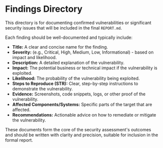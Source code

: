 # Findings Directory

This directory is for documenting confirmed vulnerabilities or significant security issues that will be included in the final `REPORT.md`.

Each finding should be well-documented and typically include:
- **Title:** A clear and concise name for the finding.
- **Severity:** (e.g., Critical, High, Medium, Low, Informational) - based on impact and likelihood.
- **Description:** A detailed explanation of the vulnerability.
- **Impact:** The potential business or technical impact if the vulnerability is exploited.
- **Likelihood:** The probability of the vulnerability being exploited.
- **Steps to Reproduce (STR):** Clear, step-by-step instructions to demonstrate the vulnerability.
- **Evidence:** Screenshots, code snippets, logs, or other proof of the vulnerability.
- **Affected Components/Systems:** Specific parts of the target that are affected.
- **Recommendations:** Actionable advice on how to remediate or mitigate the vulnerability.

These documents form the core of the security assessment's outcomes and should be written with clarity and precision, suitable for inclusion in the formal report. 
